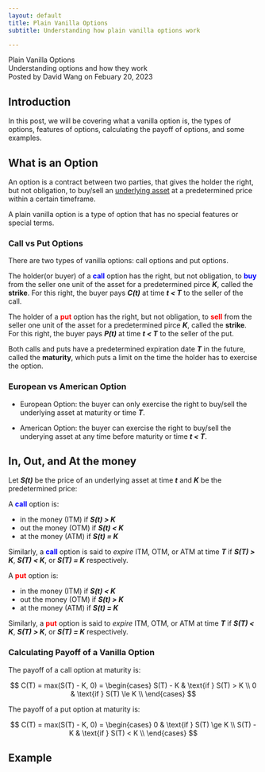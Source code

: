 ```yaml
---
layout: default
title: Plain Vanilla Options
subtitle: Understanding how plain vanilla options work

---
```


<script type="text/javascript" async src='https://cdnjs.cloudflare.com/ajax/libs/mathjax/2.7.2/MathJax.js?config=TeX-MML-AM_CHTML'></script>

<script type="text/x-mathjax-config">
  MathJax.Hub.Config({ TeX: { extensions: ["color.js"] }});
</script>

<div markdown="1" class="container">

<div class="postTitle"> Plain Vanilla Options </div>
<div class="desc">Understanding options and how they work</div>
<div class="postDate"> Posted by David Wang on Febuary 20, 2023 </div>

## Introduction

In this post, we will be covering what a vanilla option is, the types of options, features of options, calculating the payoff of options, and some examples. 

## What is an Option

An option is a contract between two parties, that gives the holder the right, but not obligation, to buy/sell an [underlying asset](https://www.investopedia.com/terms/u/underlying-asset.asp) at a predetermined price within a certain timeframe. 

A plain vanilla option is a type of option that has no special features or special terms. 

### Call vs Put Options

There are two types of vanilla options: call options and put options. 

The holder(or buyer) of a <span style="color:blue">**call**</span> option has the right, but not obligation, to <span style="color:blue">**buy**</span> from the seller one unit of the asset for a predetermined pirce **_K_**, called the **strike**. For this right, the buyer pays **_C(t)_** at time **_t < T_** to the seller of the call.

The holder of a <span style="color:red">**put**</span> option has the right, but not obligation, to <span style="color:red">**sell**</span> from the seller one unit of the asset for a predetermined pirce **_K_**, called the **strike**. For this right, the buyer pays **_P(t)_** at time **_t < T_** to the seller of the put.

Both calls and puts have a predetermined expiration date **_T_** in the future, called the **maturity**, which puts a limit on the time the holder has to exercise the option. 

### European vs American Option

- European Option: the buyer can only exercise the right to buy/sell the underlying asset at maturity or time **_T_**.

- American Option: the buyer can exercise the right to buy/sell the underying asset at any time before maturity or time **_t < T_**.

## In, Out, and At the money

Let **_S(t)_** be the price of an underlying asset at time **_t_** and **_K_** be the predetermined price: 

A <span style="color:blue">**call**</span> option is:
- in the money (ITM) if **_S(t) > K_**
- out the money (OTM) if **_S(t) < K_**
- at the money (ATM) if **_S(t) = K_**

Similarly, a <span style="color:blue">**call**</span> option is said to _expire_ ITM, OTM, or ATM at time **_T_** if **_S(T) > K_**, **_S(T) < K_**, or **_S(T) = K_** respectively. 

A <span style="color:red">**put**</span> option is:
- in the money (ITM) if **_S(t) < K_**
- out the money (OTM) if **_S(t) > K_**
- at the money (ATM) if **_S(t) = K_**

Similarly, a <span style="color:red">**put**</span> option is said to _expire_ ITM, OTM, or ATM at time **_T_** if **_S(T) < K_**, **_S(T) > K_**, or **_S(T) = K_** respectively. 

### Calculating Payoff of a Vanilla Option

The payoff of a call option at maturity is: 

$$
C(T) = max(S(T) - K, 0) =
\begin{cases}
S(T) - K & \text{if } S(T) > K \\
0 & \text{if } S(T) \le K \\
\end{cases}
$$

The payoff of a put option at maturity is:

$$
C(T) = max(S(T) - K, 0) =
\begin{cases}
0 & \text{if } S(T) \ge K \\
S(T) - K & \text{if } S(T) < K \\
\end{cases}
$$

## Example

</div>



